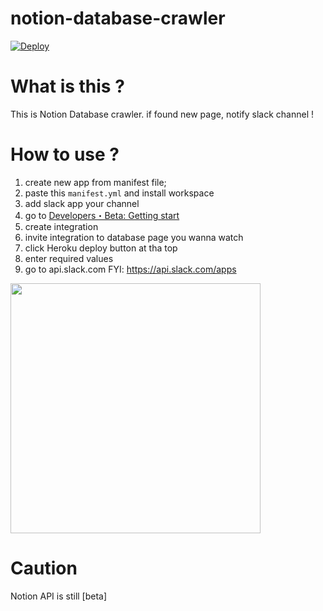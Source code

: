 # notion-database-crawler

[![Deploy](https://www.herokucdn.com/deploy/button.svg)](https://heroku.com/deploy?template=https://github.com/75asa/notion-database-crawler/tree/main)

# What is this ?

This is Notion Database crawler.
if found new page, notify slack channel !

# How to use ?

1. create new app from manifest file;
1. paste this `manifest.yml` and install workspace
1. add slack app your channel
1. go to [Developers・Beta: Getting start](https://developers.notion.com/docs/getting-started)
1. create integration
1. invite integration to database page you wanna watch
1. click Heroku deploy button at tha top
1. enter required values
1. go to api.slack.com FYI: https://api.slack.com/apps

  <img src="https://i.gyazo.com/2bb49734436380d35d3dbe07ad8f0b90.png" height="400" width="400">

# Caution

Notion API is still [beta]
